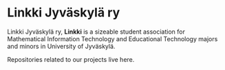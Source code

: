 # Linkki Jyväskylä ry

Linkki Jyväskylä ry, **Linkki** is a sizeable student association for Mathematical Information Technology and Educational Technology majors and minors in University of Jyväskylä.

Repositories related to our projects live here.
